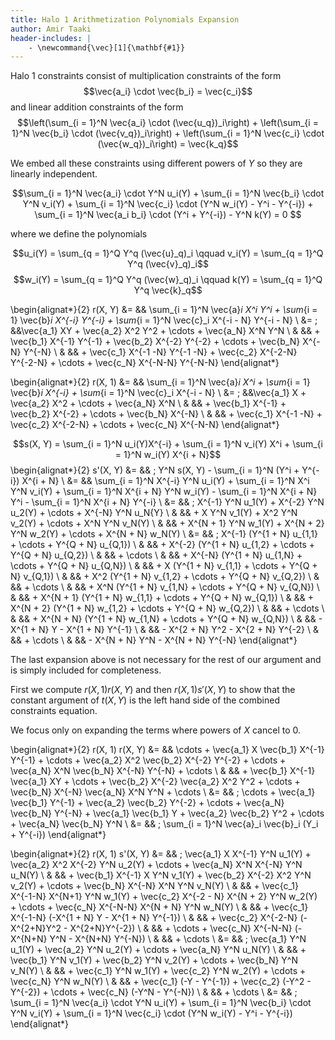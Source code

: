 ```yaml
---
title: Halo 1 Arithmetization Polynomials Expansion
author: Amir Taaki
header-includes: |
    - \newcommand{\vec}[1]{\mathbf{#1}}
---
```


Halo 1 constraints consist of multiplication constraints of the form
$$\vec{a_i} \cdot \vec{b_i} = \vec{c_i}$$
and linear addition constraints of the form
$$\left(\sum_{i = 1}^N \vec{a_i} \cdot (\vec{u_q})_i\right) + \left(\sum_{i = 1}^N \vec{b_i} \cdot (\vec{v_q})_i\right) + \left(\sum_{i = 1}^N \vec{c_i} \cdot (\vec{w_q})_i\right) = \vec{k_q}$$

We embed all these constraints using different powers of $Y$ so they are linearly independent.

$$\sum_{i = 1}^N \vec{a_i} \cdot Y^N u_i(Y) + \sum_{i = 1}^N \vec{b_i} \cdot Y^N v_i(Y) + \sum_{i = 1}^N \vec{c_i} \cdot (Y^N w_i(Y) - Y^i - Y^{-i}) + \sum_{i = 1}^N \vec{a_i b_i} \cdot (Y^i + Y^{-i}) - Y^N k(Y) = 0 $$

where we define the polynomials

$$u_i(Y) = \sum_{q = 1}^Q Y^q (\vec{u}_q)_i \qquad v_i(Y) = \sum_{q = 1}^Q Y^q (\vec{v}_q)_i$$
$$w_i(Y) = \sum_{q = 1}^Q Y^q (\vec{w}_q)_i \qquad k(Y) = \sum_{q = 1}^Q Y^q \vec{k}_q$$

\begin{alignat*}{2}
r(X, Y) &= && \sum_{i = 1}^N \vec{a}_i X^i Y^i + \sum_{i = 1} \vec{b}_i X^{-i} Y^{-i} + \sum_{i = 1}^N \vec{c}_i X^{-i - N} Y^{-i - N} \\
&= \; &&\vec{a_1} XY + \vec{a_2} X^2 Y^2 + \cdots + \vec{a_N} X^N Y^N \\
& && + \vec{b_1} X^{-1} Y^{-1} + \vec{b_2} X^{-2} Y^{-2} + \cdots + \vec{b_N} X^{-N} Y^{-N} \\
& && + \vec{c_1} X^{-1 -N} Y^{-1 -N} + \vec{c_2} X^{-2-N} Y^{-2-N} + \cdots + \vec{c_N} X^{-N-N} Y^{-N-N}
\end{alignat*}

\begin{alignat*}{2}
r(X, 1) &= && \sum_{i = 1}^N \vec{a}_i X^i + \sum_{i = 1} \vec{b}_i X^{-i} + \sum_{i = 1}^N \vec{c}_i X^{-i - N} \\
&= \; &&\vec{a_1} X + \vec{a_2} X^2 + \cdots + \vec{a_N} X^N \\
& && + \vec{b_1} X^{-1} + \vec{b_2} X^{-2} + \cdots + \vec{b_N} X^{-N} \\
& && + \vec{c_1} X^{-1 -N} + \vec{c_2} X^{-2-N} + \cdots + \vec{c_N} X^{-N-N}
\end{alignat*}

$$s(X, Y) = \sum_{i = 1}^N u_i(Y)X^{-i} + \sum_{i = 1}^N v_i(Y) X^i + \sum_{i = 1}^N w_i(Y) X^{i + N}$$
\begin{alignat*}{2}
s'(X, Y) &= && \; Y^N s(X, Y) - \sum_{i = 1}^N (Y^i + Y^{-i}) X^{i + N} \\
&= && \sum_{i = 1}^N X^{-i} Y^N u_i(Y) + \sum_{i = 1}^N X^i Y^N v_i(Y) + \sum_{i = 1}^N X^{i + N} Y^N w_i(Y)  - \sum_{i = 1}^N X^{i + N} Y^i - \sum_{i = 1}^N X^{i + N} Y^{-i} \\
&= && \; X^{-1} Y^N u_1(Y) + X^{-2} Y^N u_2(Y) + \cdots + X^{-N} Y^N u_N{Y} \\
& && + X Y^N v_1(Y) + X^2 Y^N v_2(Y) + \cdots + X^N Y^N v_N(Y) \\
& && + X^{N + 1} Y^N w_1(Y) + X^{N + 2} Y^N w_2(Y) + \cdots + X^{N + N} w_N(Y) \\
&= && \; X^{-1} (Y^{1 + N} u_{1,1} + \cdots + Y^{Q + N} u_{Q,1}) \\
& && + X^{-2} (Y^{1 + N} u_{1,2} + \cdots + Y^{Q + N} u_{Q,2}) \\
& && + \cdots \\
& && + X^{-N} (Y^{1 + N} u_{1,N} + \cdots + Y^{Q + N} u_{Q,N}) \\
& && + X (Y^{1 + N} v_{1,1} + \cdots + Y^{Q + N} v_{Q,1}) \\
& && + X^2 (Y^{1 + N} v_{1,2} + \cdots + Y^{Q + N} v_{Q,2}) \\
& && + \cdots \\
& && + X^N (Y^{1 + N} v_{1,N} + \cdots + Y^{Q + N} v_{Q,N}) \\
& && + X^{N + 1} (Y^{1 + N} w_{1,1} + \cdots + Y^{Q + N} w_{Q,1}) \\
& && + X^{N + 2} (Y^{1 + N} w_{1,2} + \cdots + Y^{Q + N} w_{Q,2}) \\
& && + \cdots \\
& && + X^{N + N} (Y^{1 + N} w_{1,N} + \cdots + Y^{Q + N} w_{Q,N}) \\
& && - X^{1 + N} Y - X^{1 + N} Y^{-1} \\
& && - X^{2 + N} Y^2 - X^{2 + N} Y^{-2} \\
& && + \cdots \\
& && - X^{N + N} Y^N - X^{N + N} Y^{-N}
\end{alignat*}

The last expansion above is not necessary for the rest of our argument and is simply included for completeness.

First we compute $r(X, 1) r(X, Y)$ and then $r(X, 1) s'(X, Y)$ to show that the constant argument of $t(X, Y)$ is the left hand side of the combined constraints equation.

We focus only on expanding the terms where powers of $X$ cancel to $0$.

\begin{alignat*}{2}
r(X, 1) r(X, Y) &= && \cdots + \vec{a_1} X \vec{b_1} X^{-1} Y^{-1} + \cdots + \vec{a_2} X^2 \vec{b_2} X^{-2} Y^{-2} + \cdots + \vec{a_N} X^N \vec{b_N} X^{-N} Y^{-N} + \cdots \\
& && + \vec{b_1} X^{-1} \vec{a_1} XY + \cdots + \vec{b_2} X^{-2} \vec{a_2} X^2 Y^2 + \cdots + \vec{b_N} X^{-N} \vec{a_N} X^N Y^N + \cdots \\
&= && \; \cdots + \vec{a_1} \vec{b_1} Y^{-1} + \vec{a_2} \vec{b_2} Y^{-2} + \cdots + \vec{a_N} \vec{b_N} Y^{-N} + \vec{a_1} \vec{b_1} Y + \vec{a_2} \vec{b_2} Y^2 + \cdots + \vec{a_N} \vec{b_N} Y^N \\
&= && \; \sum_{i = 1}^N \vec{a}_i \vec{b}_i (Y_i + Y^{-i})
\end{alignat*}

\begin{alignat*}{2}
r(X, 1) s'(X, Y) &= && \; \vec{a_1} X X^{-1} Y^N u_1(Y) + \vec{a_2} X^2 X^{-2} Y^N u_2(Y) + \cdots + \vec{a_N} X^N X^{-N} Y^N u_N(Y) \\
& && + \vec{b_1} X^{-1} X Y^N v_1(Y) + \vec{b_2} X^{-2} X^2 Y^N v_2(Y) + \cdots + \vec{b_N} X^{-N} X^N Y^N v_N(Y) \\
& && + \vec{c_1} X^{-1-N} X^{N+1} Y^N w_1(Y) + \vec{c_2} X^{-2 - N} X^{N + 2} Y^N w_2(Y) + \cdots + \vec{c_N} X^{-N-N} X^{N + N} Y^N w_N(Y) \\
& && + \vec{c_1} X^{-1-N} (-X^{1 + N} Y - X^{1 + N} Y^{-1}) \\
& && + \vec{c_2} X^{-2-N} (-X^{2+N}Y^2 - X^{2+N}Y^{-2}) \\
& && + \cdots + \vec{c_N} X^{-N-N} (-X^{N+N} Y^N - X^{N+N} Y^{-N}) \\
& && + \cdots \\
&= && \; \vec{a_1} Y^N u_1(Y) + \vec{a_2} Y^N u_2(Y) + \cdots + \vec{a_N} Y^N u_N(Y) \\
& && + \vec{b_1} Y^N v_1(Y) + \vec{b_2} Y^N v_2(Y) + \cdots + \vec{b_N} Y^N v_N(Y) \\
& && + \vec{c_1} Y^N w_1(Y) + \vec{c_2} Y^N w_2(Y) + \cdots + \vec{c_N} Y^N w_N(Y) \\
& && + \vec{c_1} (-Y - Y^{-1}) + \vec{c_2} (-Y^2 - Y^{-2}) + \cdots + \vec{c_N} (-Y^N - Y^{-N}) \\
& && + \cdots \\
&= && \; \sum_{i = 1}^N \vec{a_i} \cdot Y^N u_i(Y) + \sum_{i = 1}^N \vec{b_i} \cdot Y^N v_i(Y) + \sum_{i = 1}^N \vec{c_i} \cdot (Y^N w_i(Y) - Y^i - Y^{-i})
\end{alignat*}
